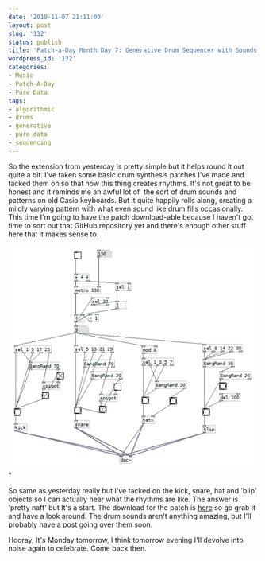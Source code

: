 ```yaml
---
date: '2010-11-07 21:11:00'
layout: post
slug: '132'
status: publish
title: 'Patch-a-Day Month Day 7: Generative Drum Sequencer with Sounds'
wordpress_id: '132'
categories:
- Music
- Patch-A-Day
- Pure Data
tags:
- algorithmic
- drums
- generative
- pure data
- sequencing
---
```


So the extension from yesterday is pretty simple but it helps round it out quite a bit. I've taken some basic drum synthesis patches I've made and tacked them on so that now this thing creates rhythms. It's not great to be honest and it reminds me an awful lot of  the sort of drum sounds and patterns on old Casio keyboards. But it quite happily rolls along, creating a mildly varying pattern with what even sound like drum fills occasionally. This time I'm going to have the patch download-able because I haven't got time to sort out that GitHub repository yet and there's enough other stuff here that it makes sense to.



![Generative Drum Sequencer with sounds](/a/2010-11-07-132/07-GenerativeDrums.png)"

So same as yesterday really but I've tacked on the kick, snare, hat and 'blip' objects so I can actually hear what the rhythms are like. The answer is 'pretty naff' but It's a start. The download for the patch is [here](/a/2010-11-07-132/07-GenerativeDrums.zip) so go grab it and have a look around. The drum sounds aren't anything amazing, but I'll probably have a post going over them soon.

Hooray, It's Monday tomorrow, I think tomorrow evening I'll devolve into noise again to celebrate. Come back then.
